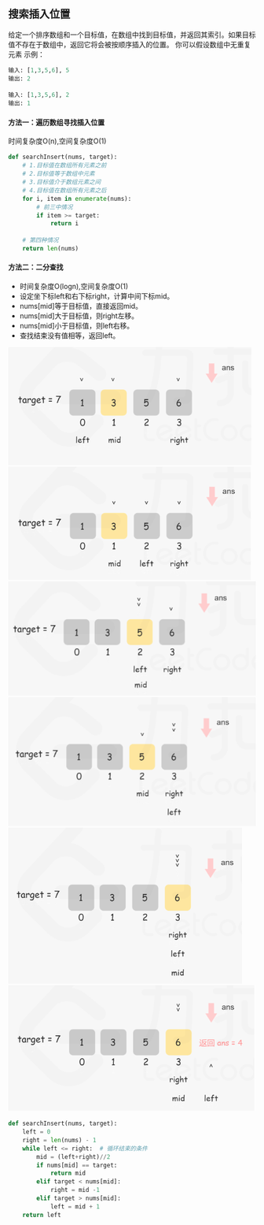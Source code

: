 ## 搜索插入位置
给定一个排序数组和一个目标值，在数组中找到目标值，并返回其索引。如果目标值不存在于数组中，返回它将会被按顺序插入的位置。
你可以假设数组中无重复元素
示例：
```Python
输入: [1,3,5,6], 5
输出: 2

输入: [1,3,5,6], 2
输出: 1
```
#### 方法一：遍历数组寻找插入位置
时间复杂度O(n),空间复杂度O(1)
```python
def searchInsert(nums, target):
    # 1.目标值在数组所有元素之前
    # 2.目标值等于数组中元素
    # 3.目标值介于数组元素之间
    # 4.目标值在数组所有元素之后
    for i, item in enumerate(nums):
        # 前三中情况
        if item >= target:
            return i

    # 第四种情况
    return len(nums)
```

#### 方法二：二分查找
* 时间复杂度O(logn),空间复杂度O(1)
* 设定坐下标left和右下标right，计算中间下标mid。
* nums[mid]等于目标值，直接返回mid。
* nums[mid]大于目标值，则right左移。
* nums[mid]小于目标值，则left右移。
* 查找结束没有值相等，返回left。

![](../pic/leetcode_array/35_1.png)
![](../pic/leetcode_array/35_2.png)
![](../pic/leetcode_array/35_3.png)
![](../pic/leetcode_array/35_4.png)
![](../pic/leetcode_array/35_5.png)
![](../pic/leetcode_array/35_6.png)

```python
def searchInsert(nums, target):
    left = 0
    right = len(nums) - 1
    while left <= right:  # 循环结束的条件
        mid = (left+right)//2
        if nums[mid] == target:
            return mid
        elif target < nums[mid]:
            right = mid -1
        elif target > nums[mid]:
            left = mid + 1
    return left
```
